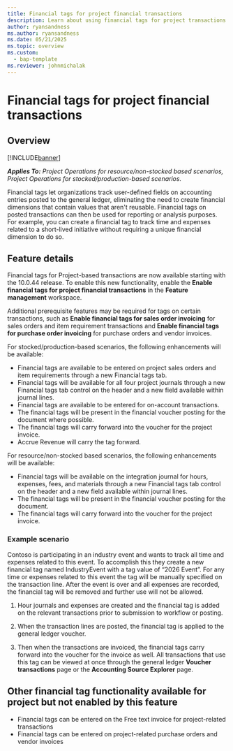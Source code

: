 ```yaml
---
title: Financial tags for project financial transactions
description: Learn about using financial tags for project transactions
author: ryansandness
ms.author: ryansandness
ms.date: 05/21/2025
ms.topic: overview
ms.custom: 
  - bap-template
ms.reviewer: johnmichalak
---
```


# Financial tags for project financial transactions

## Overview

[!INCLUDE[banner](../includes/banner.md)]

_**Applies To:** Project Operations for resource/non-stocked based scenarios, Project Operations for stocked/production-based scenarios._

Financial tags let organizations track user-defined fields on accounting entries posted to the general ledger, eliminating the need to create financial dimensions that contain values that aren't reusable. Financial tags on posted transactions can then be used for reporting or analysis purposes. For example, you can create a financial tag to track time and expenses related to a short-lived initiative without requiring a unique financial dimension to do so.

## Feature details

Financial tags for Project-based transactions are now available starting with the 10.0.44 release. To enable this new functionality, enable the **Enable financial tags for project financial transactions** in the **Feature management** workspace.

Additional prerequisite features may be required for tags on certain transactions, such as **Enable financial tags for sales order invoicing** for sales orders and item requirement transactions and **Enable financial tags for purchase order invoicing** for purchase orders and vendor invoices.

For stocked/production-based scenarios, the following enhancements will be available:

- Financial tags are available to be entered on project sales orders and item requirements through a new Financial tags tab.
- Financial tags will be available for all four project journals through a new Financial tags tab control on the header and a new field available within journal lines.
- Financial tags are available to be entered for on-account transactions.
- The financial tags will be present in the financial voucher posting for the document where possible.
- The financial tags will carry forward into the voucher for the project invoice.
- Accrue Revenue will carry the tag forward.

For resource/non-stocked based scenarios, the following enhancements will be available:

- Financial tags will be available on the integration journal for hours, expenses, fees, and materials through a new Financial tags tab control on the header and a new field available within journal lines.
- The financial tags will be present in the financial voucher posting for the document.
- The financial tags will carry forward into the voucher for the project invoice.

### Example scenario

Contoso is participating in an industry event and wants to track all time and expenses related to this event. To accomplish this they create a new financial tag named IndustryEvent with a tag value of “2026 Event”. For any time or expenses related to this event the tag will be manually specified on the transaction line. After the event is over and all expenses are recorded, the financial tag will be removed and further use will not be allowed.

1. Hour journals and expenses are created and the financial tag is added on the relevant transactions prior to submission to workflow or posting.

2. When the transaction lines are posted, the financial tag is applied to the general ledger voucher.

3. Then when the transactions are invoiced, the financial tags carry forward into the voucher for the invoice as well. All transactions that use this tag can be viewed at once through the general ledger **Voucher transactions** page or the **Accounting Source Explorer** page.

## Other financial tag functionality available for project but not enabled by this feature

- Financial tags can be entered on the Free text invoice for project-related transactions
- Financial tags can be entered on project-related purchase orders and vendor invoices
